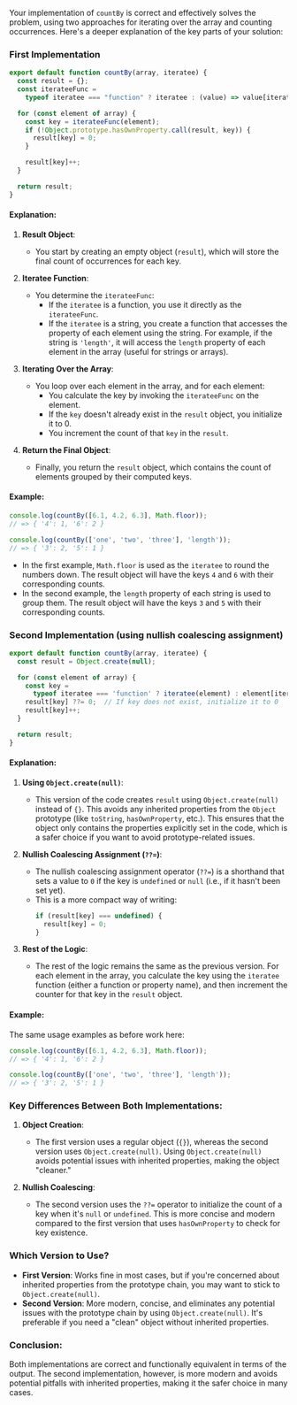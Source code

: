 Your implementation of `countBy` is correct and effectively solves the problem, using two approaches for iterating over the array and counting occurrences. Here's a deeper explanation of the key parts of your solution:

### First Implementation

```javascript
export default function countBy(array, iteratee) {
  const result = {};
  const iterateeFunc =
    typeof iteratee === "function" ? iteratee : (value) => value[iteratee];

  for (const element of array) {
    const key = iterateeFunc(element);
    if (!Object.prototype.hasOwnProperty.call(result, key)) {
      result[key] = 0;
    }

    result[key]++;
  }

  return result;
}
```

#### Explanation:

1. **Result Object**: 
   - You start by creating an empty object (`result`), which will store the final count of occurrences for each key.

2. **Iteratee Function**:
   - You determine the `iterateeFunc`:
     - If the `iteratee` is a function, you use it directly as the `iterateeFunc`.
     - If the `iteratee` is a string, you create a function that accesses the property of each element using the string. For example, if the string is `'length'`, it will access the `length` property of each element in the array (useful for strings or arrays).

3. **Iterating Over the Array**:
   - You loop over each element in the array, and for each element:
     - You calculate the key by invoking the `iterateeFunc` on the element.
     - If the `key` doesn't already exist in the `result` object, you initialize it to 0.
     - You increment the count of that `key` in the `result`.

4. **Return the Final Object**:
   - Finally, you return the `result` object, which contains the count of elements grouped by their computed keys.

#### Example:

```javascript
console.log(countBy([6.1, 4.2, 6.3], Math.floor));
// => { '4': 1, '6': 2 }

console.log(countBy(['one', 'two', 'three'], 'length'));
// => { '3': 2, '5': 1 }
```

- In the first example, `Math.floor` is used as the `iteratee` to round the numbers down. The result object will have the keys `4` and `6` with their corresponding counts.
- In the second example, the `length` property of each string is used to group them. The result object will have the keys `3` and `5` with their corresponding counts.

### Second Implementation (using nullish coalescing assignment)

```javascript
export default function countBy(array, iteratee) {
  const result = Object.create(null);

  for (const element of array) {
    const key =
      typeof iteratee === 'function' ? iteratee(element) : element[iteratee];
    result[key] ??= 0;  // If key does not exist, initialize it to 0
    result[key]++;
  }

  return result;
}
```

#### Explanation:

1. **Using `Object.create(null)`**:
   - This version of the code creates `result` using `Object.create(null)` instead of `{}`. This avoids any inherited properties from the `Object` prototype (like `toString`, `hasOwnProperty`, etc.). This ensures that the object only contains the properties explicitly set in the code, which is a safer choice if you want to avoid prototype-related issues.

2. **Nullish Coalescing Assignment (`??=`)**:
   - The nullish coalescing assignment operator (`??=`) is a shorthand that sets a value to `0` if the key is `undefined` or `null` (i.e., if it hasn't been set yet).
   - This is a more compact way of writing:
     ```javascript
     if (result[key] === undefined) {
       result[key] = 0;
     }
     ```

3. **Rest of the Logic**:
   - The rest of the logic remains the same as the previous version. For each element in the array, you calculate the key using the `iteratee` function (either a function or property name), and then increment the counter for that key in the `result` object.

#### Example:

The same usage examples as before work here:

```javascript
console.log(countBy([6.1, 4.2, 6.3], Math.floor));
// => { '4': 1, '6': 2 }

console.log(countBy(['one', 'two', 'three'], 'length'));
// => { '3': 2, '5': 1 }
```

### Key Differences Between Both Implementations:

1. **Object Creation**:
   - The first version uses a regular object (`{}`), whereas the second version uses `Object.create(null)`. Using `Object.create(null)` avoids potential issues with inherited properties, making the object "cleaner."
   
2. **Nullish Coalescing**:
   - The second version uses the `??=` operator to initialize the count of a key when it's `null` or `undefined`. This is more concise and modern compared to the first version that uses `hasOwnProperty` to check for key existence.

### Which Version to Use?

- **First Version**: Works fine in most cases, but if you're concerned about inherited properties from the prototype chain, you may want to stick to `Object.create(null)`.
- **Second Version**: More modern, concise, and eliminates any potential issues with the prototype chain by using `Object.create(null)`. It's preferable if you need a "clean" object without inherited properties.

### Conclusion:

Both implementations are correct and functionally equivalent in terms of the output. The second implementation, however, is more modern and avoids potential pitfalls with inherited properties, making it the safer choice in many cases.